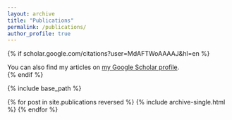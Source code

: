 ```yaml
---
layout: archive
title: "Publications"
permalink: /publications/
author_profile: true
---
```


{% if scholar.google.com/citations?user=MdAFTWoAAAAJ&hl=en %}
  <div class="wordwrap">You can also find my articles on <a href="{{scholar.google.com/citations?user=MdAFTWoAAAAJ&hl=en}}">my Google Scholar profile</a>.</div>
{% endif %}

{% include base_path %}

{% for post in site.publications reversed %}
  {% include archive-single.html %}
{% endfor %}
